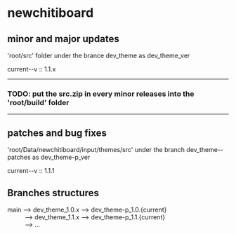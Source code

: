 # newchitiboard


## minor and major updates
'root/src' folder under the brance dev_theme as dev_theme_ver


current--v :: 1.1.x

----------
### TODO: put the src.zip in every minor releases into the 'root/build' folder 
---------

## patches and bug fixes
'root/Data/newchitiboard/input/themes/src' under the branch dev_theme--patches as dev_theme-p_ver

current--v :: 1.1.1





## Branches structures
main  --> dev_theme_1.0.x --> dev_theme-p_1.0.{current} <br/>
&nbsp; &nbsp; &nbsp; &nbsp; &nbsp; --> dev_theme_1.1.x --> dev_theme-p_1.1.{current} <br/>
&nbsp; &nbsp; &nbsp; &nbsp; &nbsp; --> ...

